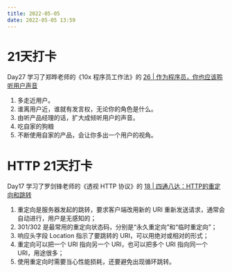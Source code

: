 ```yaml
---
title: 2022-05-05
date: 2022-05-05 13:59
---
```


# 21天打卡
Day27
学习了郑晔老师的《10x 程序员工作法》的 [26 | 作为程序员，你也应该聆听用户声音](https://time.geekbang.org/column/article/84185)

1. 多走近用户。
2. 谁离用户近，谁就有发言权，无论你的角色是什么。
3. 由听产品经理的话，扩大成倾听用户的声音。
4. 吃自家的狗粮
5. 不断使用自家的产品，会让你多出一个用户的视角。


# HTTP 21天打卡
Day17
学习了罗剑锋老师的《透视 HTTP 协议》的 [18 | 四通八达：HTTP的重定向和跳转](https://time.geekbang.org/column/article/105614)
1. 重定向是服务器发起的跳转，要求客户端改用新的 URI 重新发送请求，通常会自动进行，用户是无感知的；
2. 301/302 是最常用的重定向状态码，分别是“永久重定向”和“临时重定向”；
3. 响应头字段 Location 指示了要跳转的 URI，可以用绝对或相对的形式；
4. 重定向可以把一个 URI 指向另一个 URI，也可以把多个 URI 指向同一个 URI，用途很多；
5. 使用重定向时需要当心性能损耗，还要避免出现循环跳转。